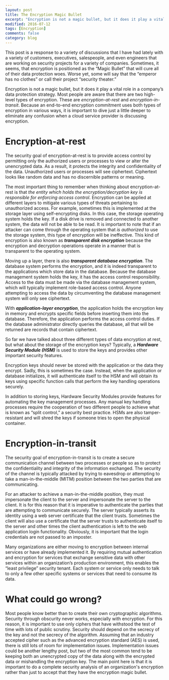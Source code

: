 ```yaml
---
layout: post
title: The Encryption Magic Bullet
excerpt: "Encryption is not a magic bullet, but it does it play a vital role in a company’s data protection strategy."
modified: 2016-07-12
tags: [Encryption]
comments: false
category: blog
---
```


This post is a response to a variety of discussions that I have had lately with a variety of customers, executives, salespeople, and even engineers that are working on security projects for a variety of companies.  Sometimes, it seems, that encryption is positioned as the “Magic Bullet” that will cure all of their data protection woes.  Worse yet, some will say that the “emperor has no clothes” or call their project “security theater.”

Encryption is not a magic bullet, but it does it play a vital role in a company’s data protection strategy.  Most people are aware that there are two high-level types of encryption. These are <em>encryption-at-rest</em> and <em>encryption-in-transit</em>.  Because an end-to-end encryption commitment uses both types of encryption in various ways, it is important to dive just a little deeper to eliminate any confusion when a cloud service provider is discussing encryption.

# Encryption-at-rest

The security goal of encryption-at-rest is to provide access control by permitting only the authorized users or processes to view or alter the unencrypted data. As a result, it protects the integrity and confidentiality of the data.  Unauthorized users or processes will see ciphertext.  Ciphertext looks like random data and has no discernible patterns or meaning.

The most important thing to remember when thinking about encryption-at-rest is that <em>the entity which holds the encryption/decryption key is responsible for enforcing access control</em>.  Encryption can be applied at different layers to mitigate various types of threats pertaining to unauthorized access.  For example, sometimes this is implemented at the storage layer using self-encrypting disks.  In this case, the storage operating system holds the key.  If a disk drive is removed and connected to another system, the data will not be able to be read.  It is important to note that if an attacker can come through the operating system that <em>is authorized</em> to use the storage system, this type of encryption will be ineffective.  This kind of encryption is also known as **<em>transparent disk encryption</em>** because the encryption and decryption operations operate in a manner that is transparent to the operating system.

Moving up a layer, there is also **<em>transparent database encryption</em>**. The database system performs the encryption, and it is indeed transparent to the applications which store data in the database.  Because the database management system holds the key, it has the access control responsibility. Access to the data must be made via the database management system, which will typically implement role-based access control.  Anyone attempting to access the data by circumventing the database management system will only see ciphertext.

With **<em>application-layer encryption</em>**, the application holds the encryption key in memory and encrypts specific fields before inserting them into the database. Therefore, the application performs the access control duties. If the database administrator directly queries the database, all that will be returned are records that contain ciphertext.

So far we have talked about three different types of data encryption at rest, but what about the storage of the encryption keys? Typically, a **<em>Hardware Security Module (HSM)</em>** is used to store the keys and provides other important security features.

Encryption keys should never be stored with the application or the data they encrypt.  Sadly, this is sometimes the case.  Instead, when the application or database initializes, it will authenticate itself to the HSM and will obtain its keys using specific function calls that perform the key handling operations securely.

In addition to storing keys, Hardware Security Modules provide features for automating the key management processes.  Any manual key handling processes require the cooperation of two different people to achieve what is known as “split control,” a security best practice.  HSMs are also tamper-resistant and will shred the keys if someone tries to open the physical container.

# Encryption-in-transit

The security goal of encryption-in-transit is to create a secure communication channel between two processes or people so as to protect the confidentiality and integrity of the information exchanged.  The security of the channel is typically attacked by trying to eavesdrop or attempting to take a man-in-the-middle (MITM) position between the two parties that are communicating.

For an attacker to achieve a man-in-the-middle position, they must impersonate the client to the server and impersonate the server to the client.  It is for this reason that it is imperative to authenticate the parties that are attempting to communicate securely.  The server typically asserts its identity using a web server certificate that the client trusts.  Sometimes the client will also use a certificate that the server trusts to authenticate itself to the server and other times the client authentication is left to the web application login functionality.  Obviously, it is important that the login credentials are not passed to an imposter.

Many organizations are either moving to encryption between internal services or have already implemented it.  By requiring mutual authentication and encryption for services that exchange sensitive data with other services within an organization’s production environment, this enables the “least privilege” security tenant.  Each system or service only needs to talk to only a few other specific systems or services that need to consume its data.

# What could go wrong?

Most people know better than to create their own cryptographic algorithms.  Security through obscurity never works, especially with encryption.  For this reason, it is important to use only ciphers that have withstood the test of time with lots of public scrutiny.  Security should depend on the secrecy of the key and not the secrecy of the algorithm.  Assuming that an industry accepted cipher such as the advanced encryption standard (AES) is used, there is still lots of room for implementation issues.  Implementation issues could be another lengthy post, but two of the most common tend to be keeping both an unencrypted copy of the data along with the encrypted data or mishandling the encryption key.  The main point here is that it is important to do a complete security analysis of an organization's encryption rather than just to accept that they have the encryption magic bullet.
